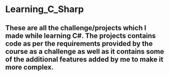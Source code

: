 # Learning_C_Sharp

## These are all the challenge/projects which I made while learning C#. The projects contains code as per the requirements provided by the course as a challenge as well as it contains some of the additional features added by me to make it more complex.

